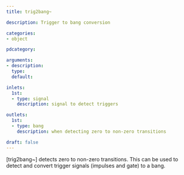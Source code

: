 ```yaml
---
title: trig2bang~

description: Trigger to bang conversion

categories:
- object

pdcategory:

arguments:
- description:
  type:
  default:

inlets:
  1st:
  - type: signal
    description: signal to detect triggers

outlets:
  1st:
  - type: bang
    description: when detecting zero to non-zero transitions

draft: false
---
```


[trig2bang~] detects zero to non-zero transitions. This can be used to detect and convert trigger signals (impulses and gate) to a bang.
